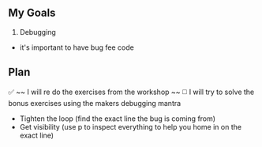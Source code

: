 ## My Goals

1. Debugging

- it's important to have bug fee code

## Plan

:white_check_mark: ~~ I will re do the exercises from the workshop ~~
:white_medium_square: I will try to solve the bonus exercises using the makers debugging mantra

- Tighten the loop (find the exact line the bug is coming from)
- Get visibility (use p to inspect everything to help you home in on the exact line)
